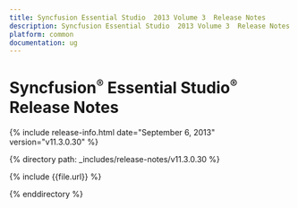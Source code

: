 ```yaml
---
title: Syncfusion Essential Studio  2013 Volume 3  Release Notes  
description: Syncfusion Essential Studio  2013 Volume 3  Release Notes  
platform: common
documentation: ug
---
```


# Syncfusion<sup style="font-size:70%">&reg;</sup> Essential Studio<sup style="font-size:70%">&reg;</sup>  Release Notes  

{% include release-info.html date="September 6, 2013"  version="v11.3.0.30" %} 


{% directory path: _includes/release-notes/v11.3.0.30 %}

{% include {{file.url}} %}

{% enddirectory %}